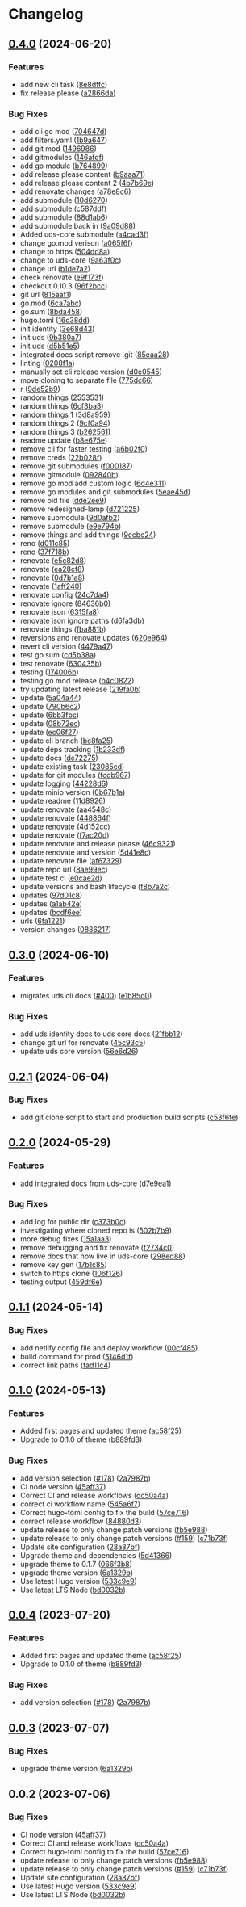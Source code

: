 # Changelog

## [0.4.0](https://github.com/UnicornChance/literate-octo-parakeet/compare/uds-v0.3.0...uds-v0.4.0) (2024-06-20)


### Features

* add new cli task ([8e8dffc](https://github.com/UnicornChance/literate-octo-parakeet/commit/8e8dffc51aab47f7cc2ad6945a5cc89e4b6dcbc6))
* fix release please ([a2866da](https://github.com/UnicornChance/literate-octo-parakeet/commit/a2866da0a0c7adedebe65e34544e31e9a303b9fe))


### Bug Fixes

* add cli go mod ([704647d](https://github.com/UnicornChance/literate-octo-parakeet/commit/704647d7305815f1ca3d213aef8bd564b549d83d))
* add filters.yaml ([1b9a647](https://github.com/UnicornChance/literate-octo-parakeet/commit/1b9a6473c29281252e39c1ec0a1d32d00d209d96))
* add git mod ([1496986](https://github.com/UnicornChance/literate-octo-parakeet/commit/149698622a0194f22f2f007e981af0d4f8a1a75b))
* add gitmodules ([146afdf](https://github.com/UnicornChance/literate-octo-parakeet/commit/146afdf0becc15239dc9bd3989433e6357898042))
* add go module ([b764899](https://github.com/UnicornChance/literate-octo-parakeet/commit/b764899c646eaa1f30c7ff28f70417d5faba8e2f))
* add release please content ([b9aaa71](https://github.com/UnicornChance/literate-octo-parakeet/commit/b9aaa71906aaf5382f22c91df0d71c8313a2451d))
* add release please content 2 ([4b7b69e](https://github.com/UnicornChance/literate-octo-parakeet/commit/4b7b69e7da7f88cda3d1bc330074e4926b4229c9))
* add renovate changes ([a78e8c6](https://github.com/UnicornChance/literate-octo-parakeet/commit/a78e8c6a3e874ea39099b188706fcbcf03bcb840))
* add submodule ([10d6270](https://github.com/UnicornChance/literate-octo-parakeet/commit/10d6270512ce96829fcaccddc4faedbef49e9772))
* add submodule ([c587ddf](https://github.com/UnicornChance/literate-octo-parakeet/commit/c587ddf4761abd480f2e394ec56182e9fa091fa9))
* add submodule ([88d1ab6](https://github.com/UnicornChance/literate-octo-parakeet/commit/88d1ab679ad1c4c88623c359f219127161e5e1d1))
* add submodule back in ([9a09d88](https://github.com/UnicornChance/literate-octo-parakeet/commit/9a09d8892f680af11ee3ef54cf29d2c26a71d770))
* Added uds-core submodule ([a4cad3f](https://github.com/UnicornChance/literate-octo-parakeet/commit/a4cad3ff6ac011f3d7ff99cba8ac3a83f8155f85))
* change go.mod verison ([a065f6f](https://github.com/UnicornChance/literate-octo-parakeet/commit/a065f6f4d2e8a1034f73f78c86c414e956d72abb))
* change to https ([504dd8a](https://github.com/UnicornChance/literate-octo-parakeet/commit/504dd8af22e1767ad92d385ee980a43b60e71c29))
* change to uds-core ([9a63f0c](https://github.com/UnicornChance/literate-octo-parakeet/commit/9a63f0c3ff0d261fb100d417c96a0156da2a07e5))
* change url ([b1de7a2](https://github.com/UnicornChance/literate-octo-parakeet/commit/b1de7a2d5d887cfdd1fbb5470c3ce621e78ba25d))
* check renovate ([e9f173f](https://github.com/UnicornChance/literate-octo-parakeet/commit/e9f173f3a96940554d24b306ba6820a8638d2e5f))
* checkout 0.10.3 ([96f2bcc](https://github.com/UnicornChance/literate-octo-parakeet/commit/96f2bccc6c701959fee0adee9267968dec380186))
* git url ([815aaf1](https://github.com/UnicornChance/literate-octo-parakeet/commit/815aaf143d226c1aadd1d7c5669493f89799f0bd))
* go.mod ([6ca7abc](https://github.com/UnicornChance/literate-octo-parakeet/commit/6ca7abcce9b9635af4e50994465c61bf0bb44870))
* go.sum ([8bda458](https://github.com/UnicornChance/literate-octo-parakeet/commit/8bda458d482d057ad1d9066e442404bcc84bdd24))
* hugo.toml ([16c38dd](https://github.com/UnicornChance/literate-octo-parakeet/commit/16c38dd62b5f92c6aaff0035c468441f07d5fc3c))
* init identity ([3e68d43](https://github.com/UnicornChance/literate-octo-parakeet/commit/3e68d438d15416917648077a462c25ecf37acd6e))
* init uds ([9b380a7](https://github.com/UnicornChance/literate-octo-parakeet/commit/9b380a7dabce6ac66fe8c6b831b6dea6156215d5))
* init uds ([d5b51e5](https://github.com/UnicornChance/literate-octo-parakeet/commit/d5b51e5604ada7598f38c9b6f589e285d3a51059))
* integrated docs script remove .git ([85eaa28](https://github.com/UnicornChance/literate-octo-parakeet/commit/85eaa2810b1dac4ee4af5bbdb70920cbefc3ff06))
* linting ([0208f1a](https://github.com/UnicornChance/literate-octo-parakeet/commit/0208f1abc19ca8ebdbe648e98fefcd3172cdad0e))
* manually set cli release version ([d0e0545](https://github.com/UnicornChance/literate-octo-parakeet/commit/d0e0545ad2a30977e546b6acd797993c20851b2f))
* move cloning to separate file ([775dc66](https://github.com/UnicornChance/literate-octo-parakeet/commit/775dc66494d40d3cf7e48aa177ae0d158b79011e))
* r ([9de52b9](https://github.com/UnicornChance/literate-octo-parakeet/commit/9de52b917264aa2f7a4495a995af5b652b940330))
* random things ([2553531](https://github.com/UnicornChance/literate-octo-parakeet/commit/2553531a814b004569fb9e62839c55017d75ca1c))
* random things ([6cf3ba3](https://github.com/UnicornChance/literate-octo-parakeet/commit/6cf3ba30261cc3531b437042162d36dd6109360c))
* random things 1 ([3d8a959](https://github.com/UnicornChance/literate-octo-parakeet/commit/3d8a959f3cfe92a6aa3b8d70b245da4fafb6d7bf))
* random things 2 ([9cf0a94](https://github.com/UnicornChance/literate-octo-parakeet/commit/9cf0a948ffa18a1b4222c065e90260a622e61883))
* random things 3 ([b262561](https://github.com/UnicornChance/literate-octo-parakeet/commit/b262561c63168e460bfda26c6fe7baadfa4cc077))
* readme update ([b8e675e](https://github.com/UnicornChance/literate-octo-parakeet/commit/b8e675e5bd54e94ea840a760be216fc8838ebbab))
* remove cli for faster testing ([a6b02f0](https://github.com/UnicornChance/literate-octo-parakeet/commit/a6b02f012ef66047d9a7ef13f6011494998f8115))
* remove creds ([22b028f](https://github.com/UnicornChance/literate-octo-parakeet/commit/22b028f79808f7c65ec3aa31a0597ebe928ea9ed))
* remove git submodules ([f000187](https://github.com/UnicornChance/literate-octo-parakeet/commit/f000187b3d49a3ce0c15394343018dcb38906ea8))
* remove gitmodule ([092840b](https://github.com/UnicornChance/literate-octo-parakeet/commit/092840b5bd7064c6d61b9acccf1cf85217dada29))
* remove go mod add custom logic ([6d4e311](https://github.com/UnicornChance/literate-octo-parakeet/commit/6d4e311cc2e35b82a150c6282435ff3d9cbf7c7c))
* remove go modules and git submodules ([5eae45d](https://github.com/UnicornChance/literate-octo-parakeet/commit/5eae45d21a1e856612addba59c65b8c4f6688d74))
* remove old file ([dde2ee9](https://github.com/UnicornChance/literate-octo-parakeet/commit/dde2ee999e63c3678fe85048234b347b238f972a))
* remove redesigned-lamp ([d721225](https://github.com/UnicornChance/literate-octo-parakeet/commit/d721225f542ffb18f471257a680f612a49a3f7f7))
* remove submodule ([9d0afb2](https://github.com/UnicornChance/literate-octo-parakeet/commit/9d0afb2e5a8fab1d6617f91bfe4bd58644afbc0a))
* remove submodule ([e9e794b](https://github.com/UnicornChance/literate-octo-parakeet/commit/e9e794bc24537798aedc07fd85c5da7b54f2dabb))
* remove things and add things ([9ccbc24](https://github.com/UnicornChance/literate-octo-parakeet/commit/9ccbc240a038ee33f0733543c413409b621d203a))
* reno ([d011c85](https://github.com/UnicornChance/literate-octo-parakeet/commit/d011c85f44658fb6b8bd6a41c7aa6fdbd181ed5f))
* reno ([37f718b](https://github.com/UnicornChance/literate-octo-parakeet/commit/37f718b6a3abc10d5c79b20b3c90f8abe7077823))
* renovate ([e5c82d8](https://github.com/UnicornChance/literate-octo-parakeet/commit/e5c82d857bda4e65d8175b78b7c9a90d66ff1f50))
* renovate ([ea28cf8](https://github.com/UnicornChance/literate-octo-parakeet/commit/ea28cf8fa7fced012f3f259eb597b443753918d6))
* renovate ([0d7b1a8](https://github.com/UnicornChance/literate-octo-parakeet/commit/0d7b1a86f738b19937a59a63dd9a8294564f253b))
* renovate ([1aff240](https://github.com/UnicornChance/literate-octo-parakeet/commit/1aff2405191efa6dfdc4808a596f26ea0e82faee))
* renovate config ([24c7da4](https://github.com/UnicornChance/literate-octo-parakeet/commit/24c7da491914c18ee40061b16c9d8c2543e1fffc))
* renovate ignore ([84636b0](https://github.com/UnicornChance/literate-octo-parakeet/commit/84636b0e7c35269f62657205f02ad560e5a7162a))
* renovate json ([6315fa8](https://github.com/UnicornChance/literate-octo-parakeet/commit/6315fa8364eb4a81079b27169212d6c4998b83ea))
* renovate json ignore paths ([d6fa3db](https://github.com/UnicornChance/literate-octo-parakeet/commit/d6fa3dbf06d9e8aea235cc3bde4dfc8ab8e614ef))
* renovate things ([fba881b](https://github.com/UnicornChance/literate-octo-parakeet/commit/fba881b6f2cfd4f91b576a580f51daccaee86dae))
* reversions and renovate updates ([620e964](https://github.com/UnicornChance/literate-octo-parakeet/commit/620e964ae8f747350272018991f6ee232e6df8be))
* revert cli version ([4479a47](https://github.com/UnicornChance/literate-octo-parakeet/commit/4479a476295e228b628b0aef102f0c2bd3a41b06))
* test go sum ([cd5b38a](https://github.com/UnicornChance/literate-octo-parakeet/commit/cd5b38a22801fcb0012ac80bf441799ec85ca3f5))
* test renovate ([630435b](https://github.com/UnicornChance/literate-octo-parakeet/commit/630435b03dae78139007ca71f7e82c8c0efd8ebf))
* testing ([174006b](https://github.com/UnicornChance/literate-octo-parakeet/commit/174006b8b6975b1b6abc65ee4af8de7580335736))
* testing go mod release ([b4c0822](https://github.com/UnicornChance/literate-octo-parakeet/commit/b4c08229910df04d9817bff2050a11b367ea5f17))
* try updating latest release ([219fa0b](https://github.com/UnicornChance/literate-octo-parakeet/commit/219fa0b75ed144c88ddab732168512653ee4cccc))
* update ([5a04a44](https://github.com/UnicornChance/literate-octo-parakeet/commit/5a04a44cd93a3480a8b88555518ee02b97fc36df))
* update ([790b6c2](https://github.com/UnicornChance/literate-octo-parakeet/commit/790b6c22294e5ec38f47117626ff0a5048f1f429))
* update ([6bb3fbc](https://github.com/UnicornChance/literate-octo-parakeet/commit/6bb3fbc0e33a31d0420174b8640ac622e016327e))
* update ([08b72ec](https://github.com/UnicornChance/literate-octo-parakeet/commit/08b72ec4068a3791a533757a281a5dd9a231ffb9))
* update ([ec06f27](https://github.com/UnicornChance/literate-octo-parakeet/commit/ec06f2722689d9514db4def5863fd434062c0e29))
* update cli branch ([bc8fa25](https://github.com/UnicornChance/literate-octo-parakeet/commit/bc8fa258a9b18742c54e5706d19f0e8b3d8aea3a))
* update deps tracking ([1b233df](https://github.com/UnicornChance/literate-octo-parakeet/commit/1b233df8a57f9f338db6817570a5c0fee9d29b24))
* update docs ([de72275](https://github.com/UnicornChance/literate-octo-parakeet/commit/de7227574dcf9d1414c30ef7d2b97828d8813349))
* update existing task ([23085cd](https://github.com/UnicornChance/literate-octo-parakeet/commit/23085cd8caa80cbaf317171e8f6986e28260d081))
* update for git modules ([fcdb967](https://github.com/UnicornChance/literate-octo-parakeet/commit/fcdb967cea0517384cc9cf69523e6e71941e5881))
* update logging ([44228d6](https://github.com/UnicornChance/literate-octo-parakeet/commit/44228d6412bb83836d1b59efdbe24d58de17c49c))
* update minio version ([0b67b1a](https://github.com/UnicornChance/literate-octo-parakeet/commit/0b67b1ab87998f5bad5943d5c7c877f665a602ad))
* update readme ([11d8926](https://github.com/UnicornChance/literate-octo-parakeet/commit/11d89265291e9d3ab5e49c651d6f40872f6aff6d))
* update renovate ([aa4548c](https://github.com/UnicornChance/literate-octo-parakeet/commit/aa4548c4a42b0c5c2d8641033e586903ec3db052))
* update renovate ([448864f](https://github.com/UnicornChance/literate-octo-parakeet/commit/448864fe3195d33ced3c23f658d593a041ae97bd))
* update renovate ([4d152cc](https://github.com/UnicornChance/literate-octo-parakeet/commit/4d152ccdbc2abe9c4cfa70f5ff9fac52d5a2d0cf))
* update renovate ([f7ac20d](https://github.com/UnicornChance/literate-octo-parakeet/commit/f7ac20d9d7f58903f538dc90e71ee0a365c11c59))
* update renovate and release please ([46c9321](https://github.com/UnicornChance/literate-octo-parakeet/commit/46c9321691da7020125e814291eb5ec830624213))
* update renovate and version ([5d41e8c](https://github.com/UnicornChance/literate-octo-parakeet/commit/5d41e8c32212213a3277b677a06df3849d7b72f5))
* update renovate file ([af67329](https://github.com/UnicornChance/literate-octo-parakeet/commit/af67329135b138d0a2f718da870130a9168d7913))
* update repo url ([8ae99ec](https://github.com/UnicornChance/literate-octo-parakeet/commit/8ae99ec89dca64dd1181645906f485cfdbb17865))
* update test ci ([e0cae2d](https://github.com/UnicornChance/literate-octo-parakeet/commit/e0cae2d0ade8058bf7561749755f857886864f43))
* update versions and bash lifecycle ([f8b7a2c](https://github.com/UnicornChance/literate-octo-parakeet/commit/f8b7a2c1c45ce499834a630e69ec78a7e63129ba))
* updates ([97d01c8](https://github.com/UnicornChance/literate-octo-parakeet/commit/97d01c895c6ec5844d86dd3348dcd17fd610f17b))
* updates ([a1ab42e](https://github.com/UnicornChance/literate-octo-parakeet/commit/a1ab42e5a58251df345b54ea746b88d73b73ef7a))
* updates ([bcdf6ee](https://github.com/UnicornChance/literate-octo-parakeet/commit/bcdf6ee120233d489b6d95999aa98bfc6ebac666))
* urls ([6fa1221](https://github.com/UnicornChance/literate-octo-parakeet/commit/6fa1221c82c6c6d8dbf09875244fb74bd4c43fe2))
* version changes ([0886217](https://github.com/UnicornChance/literate-octo-parakeet/commit/0886217e429fc1feab9286a484ca2a17e302d8a2))

## [0.3.0](https://github.com/defenseunicorns/uds/compare/uds-v0.2.1...uds-v0.3.0) (2024-06-10)


### Features

* migrates uds cli docs ([#400](https://github.com/defenseunicorns/uds/issues/400)) ([e1b85d0](https://github.com/defenseunicorns/uds/commit/e1b85d09547ee6860a6d5beb16595cca285cd3ab))


### Bug Fixes

* add uds identity docs to uds core docs ([21fbb12](https://github.com/defenseunicorns/uds/commit/21fbb1221275850b87a91683f8496b7f34e09fce))
* change git url for renovate ([45c93c5](https://github.com/defenseunicorns/uds/commit/45c93c5a3ef04815648913e8d980c0ae4b277840))
* update uds core version ([56e6d26](https://github.com/defenseunicorns/uds/commit/56e6d269ed942766c08c4dfe5c433d58b39fca7d))

## [0.2.1](https://github.com/defenseunicorns/uds/compare/uds-v0.2.0...uds-v0.2.1) (2024-06-04)


### Bug Fixes

* add git clone script to start and production build scripts ([c53f6fe](https://github.com/defenseunicorns/uds/commit/c53f6fe88ae2882b8109f3f914958095e4f5b0c5))

## [0.2.0](https://github.com/defenseunicorns/uds/compare/uds-v0.1.1...uds-v0.2.0) (2024-05-29)


### Features

* add integrated docs from uds-core ([d7e9ea1](https://github.com/defenseunicorns/uds/commit/d7e9ea10ed4c1fa5210f3d3ef3d6327feb986b2e))


### Bug Fixes

* add log for public dir ([c373b0c](https://github.com/defenseunicorns/uds/commit/c373b0c25c3d1a2035a832e62614b3b707896b36))
* investigating where cloned repo is ([502b7b9](https://github.com/defenseunicorns/uds/commit/502b7b9f6e5184d6c5f07177cd51f55f7825cc35))
* more debug fixes ([15a1aa3](https://github.com/defenseunicorns/uds/commit/15a1aa378be6a4c719b99d2ba52054dc4d93c624))
* remove debugging and fix renovate ([f2734c0](https://github.com/defenseunicorns/uds/commit/f2734c0fd559ea0a13ac2faea82db3c4e840a578))
* remove docs that now live in uds-core ([298ed88](https://github.com/defenseunicorns/uds/commit/298ed883a8f5eebd19c5680fd3d4b0a75b1d6cb2))
* remove key gen ([17b1c85](https://github.com/defenseunicorns/uds/commit/17b1c852305c6b96e0ac21ccae095921d3995de0))
* switch to https clone ([106f126](https://github.com/defenseunicorns/uds/commit/106f126b51b10f131e28cff65f9377223b529164))
* testing output ([459df6e](https://github.com/defenseunicorns/uds/commit/459df6ecd29422b29caed4a5cb70b62bf1500513))

## [0.1.1](https://github.com/defenseunicorns/uds/compare/uds-v0.1.0...uds-v0.1.1) (2024-05-14)


### Bug Fixes

* add netlify config file and deploy workflow ([00cf485](https://github.com/defenseunicorns/uds/commit/00cf4858a552ddfa5b4a487a35e4899025087143))
* build command for prod ([5146d1f](https://github.com/defenseunicorns/uds/commit/5146d1fc9ac89a1e631eadcf8d7974fc98264d49))
* correct link paths ([fad11c4](https://github.com/defenseunicorns/uds/commit/fad11c4532fc59122622da12b34a35f16d32a414))

## [0.1.0](https://github.com/defenseunicorns/uds/compare/uds-v0.0.4...uds-v0.1.0) (2024-05-13)


### Features

* Added first pages and updated theme ([ac58f25](https://github.com/defenseunicorns/uds/commit/ac58f2546836566e19bb8d0c5477c50a2a0139cf))
* Upgrade to 0.1.0 of theme ([b889fd3](https://github.com/defenseunicorns/uds/commit/b889fd35d36dad5242181343eee7f204ec8837f5))


### Bug Fixes

* add version selection ([#178](https://github.com/defenseunicorns/uds/issues/178)) ([2a7987b](https://github.com/defenseunicorns/uds/commit/2a7987b3ec600882c2820ac713011d87ac31e555))
* CI node version ([45aff37](https://github.com/defenseunicorns/uds/commit/45aff37e2e4cec6f392545ca8be74b422e6d4fd2))
* Correct CI and release workflows ([dc50a4a](https://github.com/defenseunicorns/uds/commit/dc50a4a2d51e94108eb9b4b2ee6e211b54f828ab))
* correct ci workflow name ([545a6f7](https://github.com/defenseunicorns/uds/commit/545a6f7c14e0cb4c5baffaccf7f8b7a0296a70a5))
* Correct hugo-toml config to fix the build ([57ce716](https://github.com/defenseunicorns/uds/commit/57ce7166ec5835cbdf0739a8013be73b0717c044))
* correct release workflow ([84880d3](https://github.com/defenseunicorns/uds/commit/84880d31bc2d2672e8717018c4b3033a0a34bc0d))
* update release to only change patch versions ([fb5e988](https://github.com/defenseunicorns/uds/commit/fb5e9887b6a1cff845c4d5615c1ed0823381766f))
* update release to only change patch versions ([#159](https://github.com/defenseunicorns/uds/issues/159)) ([c71b73f](https://github.com/defenseunicorns/uds/commit/c71b73fa6b1bfeb20b6105992e9649e3b0057eaa))
* Update site configuration ([28a87bf](https://github.com/defenseunicorns/uds/commit/28a87bfd19e70a9c4a03977df3f91c69df713878))
* Upgrade theme and dependencies ([5d41366](https://github.com/defenseunicorns/uds/commit/5d41366df05835d40ae4112fdbe68a1572c73dc8))
* upgrade theme to 0.1.7 ([066f3b8](https://github.com/defenseunicorns/uds/commit/066f3b86eba073aa8fa412a8c909833f804fc921))
* upgrade theme version ([6a1329b](https://github.com/defenseunicorns/uds/commit/6a1329b69718516810726b6706bf6226921d4ae6))
* Use latest Hugo version ([533c9e9](https://github.com/defenseunicorns/uds/commit/533c9e917c6de3a8c5a2d1e85a576c91de1290d3))
* Use latest LTS Node ([bd0032b](https://github.com/defenseunicorns/uds/commit/bd0032bf8170a20ba11701130501519a0c3a4551))

## [0.0.4](https://github.com/defenseunicorns/uds/compare/v0.0.3...v0.0.4) (2023-07-20)


### Features

* Added first pages and updated theme ([ac58f25](https://github.com/defenseunicorns/uds/commit/ac58f2546836566e19bb8d0c5477c50a2a0139cf))
* Upgrade to 0.1.0 of theme ([b889fd3](https://github.com/defenseunicorns/uds/commit/b889fd35d36dad5242181343eee7f204ec8837f5))


### Bug Fixes

* add version selection ([#178](https://github.com/defenseunicorns/uds/issues/178)) ([2a7987b](https://github.com/defenseunicorns/uds/commit/2a7987b3ec600882c2820ac713011d87ac31e555))

## [0.0.3](https://github.com/defenseunicorns/uds/compare/v0.0.2...v0.0.3) (2023-07-07)


### Bug Fixes

* upgrade theme version ([6a1329b](https://github.com/defenseunicorns/uds/commit/6a1329b69718516810726b6706bf6226921d4ae6))

## 0.0.2 (2023-07-06)


### Bug Fixes

* CI node version ([45aff37](https://github.com/defenseunicorns/uds/commit/45aff37e2e4cec6f392545ca8be74b422e6d4fd2))
* Correct CI and release workflows ([dc50a4a](https://github.com/defenseunicorns/uds/commit/dc50a4a2d51e94108eb9b4b2ee6e211b54f828ab))
* Correct hugo-toml config to fix the build ([57ce716](https://github.com/defenseunicorns/uds/commit/57ce7166ec5835cbdf0739a8013be73b0717c044))
* update release to only change patch versions ([fb5e988](https://github.com/defenseunicorns/uds/commit/fb5e9887b6a1cff845c4d5615c1ed0823381766f))
* update release to only change patch versions ([#159](https://github.com/defenseunicorns/uds/issues/159)) ([c71b73f](https://github.com/defenseunicorns/uds/commit/c71b73fa6b1bfeb20b6105992e9649e3b0057eaa))
* Update site configuration ([28a87bf](https://github.com/defenseunicorns/uds/commit/28a87bfd19e70a9c4a03977df3f91c69df713878))
* Use latest Hugo version ([533c9e9](https://github.com/defenseunicorns/uds/commit/533c9e917c6de3a8c5a2d1e85a576c91de1290d3))
* Use latest LTS Node ([bd0032b](https://github.com/defenseunicorns/uds/commit/bd0032bf8170a20ba11701130501519a0c3a4551))
